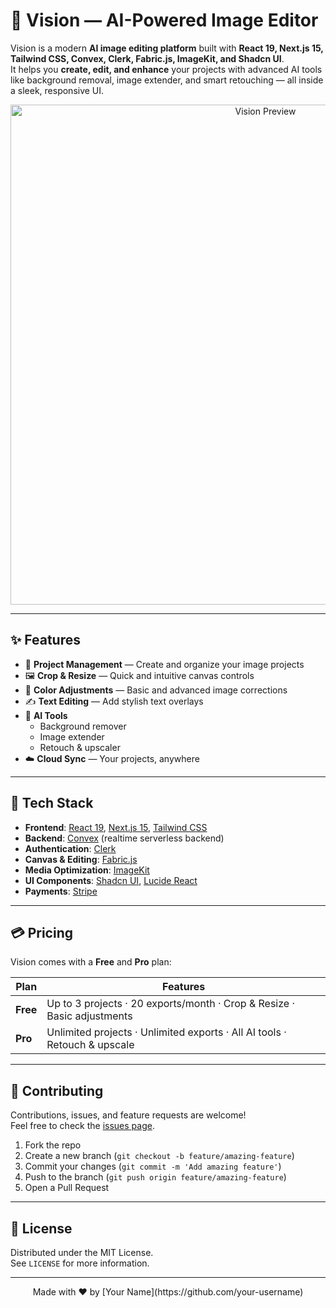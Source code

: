 # 🌌 Vision — AI-Powered Image Editor

Vision is a modern **AI image editing platform** built with **React 19, Next.js 15, Tailwind CSS, Convex, Clerk, Fabric.js, ImageKit, and Shadcn UI**.  
It helps you **create, edit, and enhance** your projects with advanced AI tools like background removal, image extender, and smart retouching — all inside a sleek, responsive UI.

<p align="center">
  <img src="https://your-demo-screenshot-url.png" alt="Vision Preview" width="800"/>
</p>

---

## ✨ Features

- 📂 **Project Management** — Create and organize your image projects  
- 🖼 **Crop & Resize** — Quick and intuitive canvas controls  
- 🎨 **Color Adjustments** — Basic and advanced image corrections  
- ✍️ **Text Editing** — Add stylish text overlays  
- 🤖 **AI Tools**  
  - Background remover  
  - Image extender  
  - Retouch & upscaler  
- ☁️ **Cloud Sync** — Your projects, anywhere  

---

## 🚀 Tech Stack

- **Frontend**: [React 19](https://react.dev/), [Next.js 15](https://nextjs.org/), [Tailwind CSS](https://tailwindcss.com/)  
- **Backend**: [Convex](https://convex.dev/) (realtime serverless backend)  
- **Authentication**: [Clerk](https://clerk.com/)  
- **Canvas & Editing**: [Fabric.js](http://fabricjs.com/)  
- **Media Optimization**: [ImageKit](https://imagekit.io/)  
- **UI Components**: [Shadcn UI](https://ui.shadcn.com/), [Lucide React](https://lucide.dev/)  
- **Payments**: [Stripe](https://stripe.com/)  

---

## 💳 Pricing

Vision comes with a **Free** and **Pro** plan:

| Plan      | Features                                                                 |
|-----------|--------------------------------------------------------------------------|
| **Free** | Up to 3 projects · 20 exports/month · Crop & Resize · Basic adjustments   |
| **Pro**  | Unlimited projects · Unlimited exports · All AI tools · Retouch & upscale |

---

## 🤝 Contributing

Contributions, issues, and feature requests are welcome!  
Feel free to check the [issues page](https://github.com/your-username/vision/issues).  

1. Fork the repo  
2. Create a new branch (`git checkout -b feature/amazing-feature`)  
3. Commit your changes (`git commit -m 'Add amazing feature'`)  
4. Push to the branch (`git push origin feature/amazing-feature`)  
5. Open a Pull Request  

---

## 📜 License

Distributed under the MIT License.  
See `LICENSE` for more information.  

---

<p align="center">  
Made with ❤️ by [Your Name](https://github.com/your-username)  
</p>
